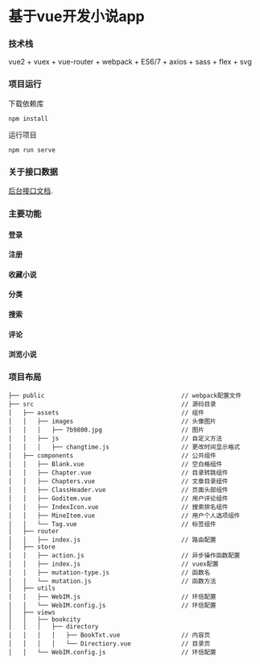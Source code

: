 # 基于vue开发小说app

### 技术栈
vue2 + vuex + vue-router + webpack + ES6/7 + axios + sass + flex + svg

### 项目运行
下载依赖库
```
npm install
```
运行项目
```
npm run serve
```

### 关于接口数据
[后台接口文档](https://github.com/jianhui1012/bookreader/wiki/API-%E6%8E%A5%E5%8F%A3%E6%96%87%E6%A1%A3#23%E4%B9%A6%E7%B1%8D%E8%AF%A6%E6%83%85).

### 主要功能
#### 登录
#### 注册
#### 收藏小说
#### 分类
#### 搜索
#### 评论
#### 浏览小说

### 项目布局
```
├── public                                      // webpack配置文件
├── src                                         // 源码目录
│   ├── assets                                  // 组件
│   │   ├── images                              // 头像图片
│   │   │   ├── 7b9800.jpg                      // 图片
│   │   ├── js                                  // 自定义方法
│   │   │   ├── changtime.js                    // 更改时间显示格式
│   ├── components                              // 公共组件
│   │   ├── Blank.vue                           // 空白格组件
│   │   ├── Chapter.vue                         // 目录转跳组件
│   │   ├── Chapters.vue                        // 文章目录组件
│   │   ├── ClassHeader.vue                     // 页面头部组件
│   │   ├── Goditem.vue                         // 用户评论组件
│   │   ├── IndexIcon.vue                       // 搜索排名组件
│   │   ├── MineItem.vue                        // 用户个人选项组件
│   │   └── Tag.vue                             // 标签组件
│   ├── router                                  
│   │   ├── index.js                            // 路由配置
│   ├── store                                  
│   │   ├── action.js                           // 异步操作函数配置
│   │   ├── index.js                            // vuex配置
│   │   ├── mutation-type.js                    // 函数名
│   │   └── mutation.js                         // 函数方法
│   ├── utils                                  
│   │   ├── WebIM.js                            // 环信配置
│   │   └── WebIM.config.js                     // 环信配置
│   ├── views                                  
│   │   ├── bookcity                          
│   │   │   ├── directory
│   │   │   │   ├── BookTxt.vue                 // 内容页
│   │   │   │   └── Directiory.vue              // 目录页
│   │   └── WebIM.config.js                     // 环信配置

```
